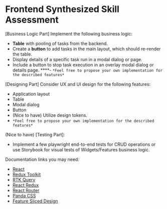 # Frontend Synthesized Skill Assessment

[Business Logic Part]
Implement the following business logic:
- **Table** with pooling of tasks from the backend.
- Create a **button** to add tasks in the main layout, which should re-render the table.
- Display details of a specific task run in a modal dialog or page.
- Include a button to stop task execution in an overlay modal dialog or details page.
****- `*Feel free to propose your own implementation for the described features*`


[Designing Part]
Consider UX and UI design for the following features:
- Application layout
- Table
- Modal dialog
- Button
- (Nice to have) Utilize design tokens.
- `*Feel free to propose your own implementation for the described features*`

(Nice to have) [Testing Part]:
- Implement a few playwright end-to-end tests for CRUD operations or use Storybook for visual tests of Widgets/Features business logic.

Documentation links you may need:
- [React](https://react.dev)
- [Redux Toolkit](https://redux-toolkit.js.org/usage/usage-guide#simplifying-slices-with-createslice)
- [RTK Query](https://redux-toolkit.js.org/rtk-query/overview)
- [React Redux](https://react-redux.js.org/)
- [React Router](https://reactrouter.com/en/main)
- [Panda CSS](https://panda-css.com/docs)
- [Feature Sliced Design](https://feature-sliced.design/)